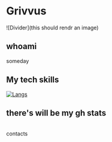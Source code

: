 # Grivvus
![Divider](this should rendr an image)
## whoami
someday 
<br>
## My tech skills
[![Langs](https://skillicons.dev/icons?i=python,bash,c,fastapi,postgres,docker,linux)](https://skillicons.dev)
<br>
## there's will be my gh stats
<br>
contacts
